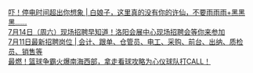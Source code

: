   
[吓！停电时间超出你想象 | 白娘子，这里真的没有你的许仙，不要雨雨雨+黑黑黑……](http://www.dianyue.me/archives/865/5qxf7w4c2cq696ym/)  
[7月14日（周六）现场招聘早知道！洛阳会展中心现场招聘会等你来参加](http://www.dianyue.me/archives/960/58gdth5cm6acl3x6/)  
[7月11日最新招聘岗位 | 会计、跟单、仓管员、电工、采购、前台、出纳、质检员、销售等](http://www.dianyue.me/archives/755/kniicmttrhtu013t/)  
[最燃！篮球争霸火爆南海西部，拿走看球攻略为心仪球队打CALL！](http://www.dianyue.me/archives/290/p1v549ykjq6zxa1m/)